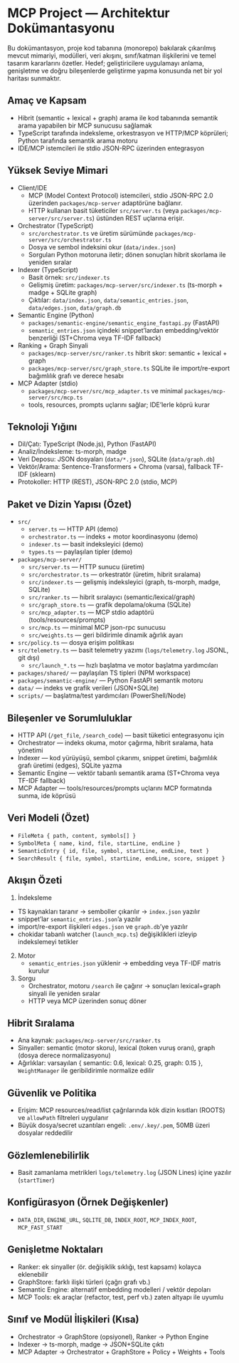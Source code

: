 # MCP Project — Architektur Dokümantasyonu

Bu dokümantasyon, proje kod tabanına (monorepo) bakılarak çıkarılmış mevcut mimariyi, modülleri, veri akışını, sınıf/katman ilişkilerini ve temel tasarım kararlarını özetler. Hedef; geliştiricilere uygulamayı anlama, genişletme ve doğru bileşenlerde geliştirme yapma konusunda net bir yol haritası sunmaktır.

## Amaç ve Kapsam
- Hibrit (semantic + lexical + graph) arama ile kod tabanında semantik arama yapabilen bir MCP sunucusu sağlamak
- TypeScript tarafında indeksleme, orkestrasyon ve HTTP/MCP köprüleri; Python tarafında semantik arama motoru
- IDE/MCP istemcileri ile stdio JSON-RPC üzerinden entegrasyon

## Yüksek Seviye Mimari
- Client/IDE
  - MCP (Model Context Protocol) istemcileri, stdio JSON-RPC 2.0 üzerinden `packages/mcp-server` adaptörüne bağlanır.
  - HTTP kullanan basit tüketiciler `src/server.ts` (veya `packages/mcp-server/src/server.ts`) üstünden REST uçlarına erişir.
- Orchestrator (TypeScript)
  - `src/orchestrator.ts` ve üretim sürümünde `packages/mcp-server/src/orchestrator.ts`
  - Dosya ve sembol indeksini okur (`data/index.json`)
  - Sorguları Python motoruna iletir; dönen sonuçları hibrit skorlama ile yeniden sıralar
- Indexer (TypeScript)
  - Basit örnek: `src/indexer.ts`
  - Gelişmiş üretim: `packages/mcp-server/src/indexer.ts` (ts-morph + madge + SQLite graph)
  - Çıktılar: `data/index.json`, `data/semantic_entries.json`, `data/edges.json`, `data/graph.db`
- Semantic Engine (Python)
  - `packages/semantic-engine/semantic_engine_fastapi.py` (FastAPI)
  - `semantic_entries.json` içindeki snippet’lardan embedding/vektör benzerliği (ST+Chroma veya TF-IDF fallback)
- Ranking + Graph Sinyali
  - `packages/mcp-server/src/ranker.ts` hibrit skor: semantic + lexical + graph
  - `packages/mcp-server/src/graph_store.ts` SQLite ile import/re-export bağımlılık grafı ve derece hesabı
- MCP Adapter (stdio)
  - `packages/mcp-server/src/mcp_adapter.ts` ve minimal `packages/mcp-server/src/mcp.ts`
  - tools, resources, prompts uçlarını sağlar; IDE’lerle köprü kurar

## Teknoloji Yığını
- Dil/Çatı: TypeScript (Node.js), Python (FastAPI)
- Analiz/İndeksleme: ts-morph, madge
- Veri Deposu: JSON dosyaları (`data/*.json`), SQLite (`data/graph.db`)
- Vektör/Arama: Sentence-Transformers + Chroma (varsa), fallback TF-IDF (sklearn)
- Protokoller: HTTP (REST), JSON-RPC 2.0 (stdio, MCP)

## Paket ve Dizin Yapısı (Özet)
- `src/`
  - `server.ts` — HTTP API (demo)
  - `orchestrator.ts` — indeks + motor koordinasyonu (demo)
  - `indexer.ts` — basit indeksleyici (demo)
  - `types.ts` — paylaşılan tipler (demo)
- `packages/mcp-server/`
  - `src/server.ts` — HTTP sunucu (üretim)
  - `src/orchestrator.ts` — orkestratör (üretim, hibrit sıralama)
  - `src/indexer.ts` — gelişmiş indeksleyici (graph, ts-morph, madge, SQLite)
  - `src/ranker.ts` — hibrit sıralayıcı (semantic/lexical/graph)
  - `src/graph_store.ts` — grafik depolama/okuma (SQLite)
  - `src/mcp_adapter.ts` — MCP stdio adaptörü (tools/resources/prompts)
  - `src/mcp.ts` — minimal MCP json-rpc sunucusu
  - `src/weights.ts` — geri bildirimle dinamik ağırlık ayarı
- `src/policy.ts` — dosya erişim politikası
- `src/telemetry.ts` — basit telemetry yazımı (`logs/telemetry.log` JSONL, git dışı)
  - `src/launch_*.ts` — hızlı başlatma ve motor başlatma yardımcıları
- `packages/shared/` — paylaşılan TS tipleri (NPM workspace)
- `packages/semantic-engine/` — Python FastAPI semantik motoru
- `data/` — indeks ve grafik verileri (JSON+SQLite)
- `scripts/` — başlatma/test yardımcıları (PowerShell/Node)

## Bileşenler ve Sorumluluklar
- HTTP API (`/get_file`, `/search_code`) — basit tüketici entegrasyonu için
- Orchestrator — indeks okuma, motor çağırma, hibrit sıralama, hata yönetimi
- Indexer — kod yürüyüşü, sembol çıkarımı, snippet üretimi, bağımlılık grafı üretimi (edges), SQLite yazma
- Semantic Engine — vektör tabanlı semantik arama (ST+Chroma veya TF-IDF fallback)
- MCP Adapter — tools/resources/prompts uçlarını MCP formatında sunma, ide köprüsü

## Veri Modeli (Özet)
- `FileMeta { path, content, symbols[] }`
- `SymbolMeta { name, kind, file, startLine, endLine }`
- `SemanticEntry { id, file, symbol, startLine, endLine, text }`
- `SearchResult { file, symbol, startLine, endLine, score, snippet }`

## Akışın Özeti
1) İndeksleme
 - TS kaynakları taranır → semboller çıkarılır → `index.json` yazılır
 - snippet’lar `semantic_entries.json`’a yazılır
 - import/re-export ilişkileri `edges.json` ve `graph.db`’ye yazılır
  - chokidar tabanlı watcher (`launch_mcp.ts`) değişiklikleri izleyip indekslemeyi tetikler
2) Motor
   - `semantic_entries.json` yüklenir → embedding veya TF-IDF matris kurulur
3) Sorgu
   - Orchestrator, motoru `/search` ile çağırır → sonuçları lexical+graph sinyali ile yeniden sıralar
   - HTTP veya MCP üzerinden sonuç döner

## Hibrit Sıralama
- Ana kaynak: `packages/mcp-server/src/ranker.ts`
- Sinyaller: semantic (motor skoru), lexical (token vuruş oranı), graph (dosya derece normalizasyonu)
- Ağırlıklar: varsayılan { semantic: 0.6, lexical: 0.25, graph: 0.15 }, `WeightManager` ile geribildirimle normalize edilir

## Güvenlik ve Politika
- Erişim: MCP resources/read/list çağrılarında kök dizin kısıtları (ROOTS) ve `allowPath` filtreleri uygulanır
- Büyük dosya/secret uzantıları engeli: `.env/.key/.pem`, 50MB üzeri dosyalar reddedilir

## Gözlemlenebilirlik
- Basit zamanlama metrikleri `logs/telemetry.log` (JSON Lines) içine yazılır (`startTimer`)

## Konfigürasyon (Örnek Değişkenler)
- `DATA_DIR`, `ENGINE_URL`, `SQLITE_DB`, `INDEX_ROOT`, `MCP_INDEX_ROOT`, `MCP_FAST_START`

## Genişletme Noktaları
- Ranker: ek sinyaller (ör. değişiklik sıklığı, test kapsamı) kolayca eklenebilir
- GraphStore: farklı ilişki türleri (çağrı grafı vb.)
- Semantic Engine: alternatif embedding modelleri / vektör depoları
- MCP Tools: ek araçlar (refactor, test, perf vb.) zaten altyapı ile uyumlu

## Sınıf ve Modül İlişkileri (Kısa)
- Orchestrator → GraphStore (opsiyonel), Ranker → Python Engine
- Indexer → ts-morph, madge → JSON+SQLite çıktı
- MCP Adapter → Orchestrator + GraphStore + Policy + Weights + Tools
